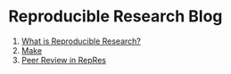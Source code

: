 # Reproducible Research Blog

1. [What is Reproducible
   Research?](https://github.com/mactavishediting/RepRes_Blog/blob/develop/what_is_reproducible_research.md)
1. [Make](https://github.com/mactavishediting/Rep_Res_Blog/blob/develop/make.md)
1. [Peer Review in RepRes](https://github.com/mactavishediting/RepRes_Blog/blob/develop/why_peer_review_in_reproducible_research.md)
